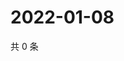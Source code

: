 # 2022-01-08

共 0 条

<!-- BEGIN WEIBO -->
<!-- 最后更新时间 Sat Jan 08 2022 19:12:33 GMT+0800 (China Standard Time) -->

<!-- END WEIBO -->
